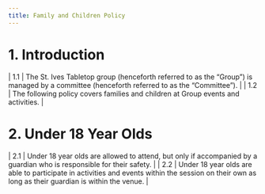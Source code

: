 ```yaml
---
title: Family and Children Policy
---
```


# 1. Introduction

| 1.1 | The St. Ives Tabletop group (henceforth referred to as the “Group”) is managed by a committee (henceforth referred to as the “Committee”). |
| 1.2 | The following policy covers families and children at Group events and activities.                                                          |

# 2. Under 18 Year Olds

| 2.1 | Under 18 year olds are allowed to attend, but only if accompanied by a guardian who is responsible for their safety.                               |
| 2.2 | Under 18 year olds are able to participate in activities and events within the session on their own as long as their guardian is within the venue. |
